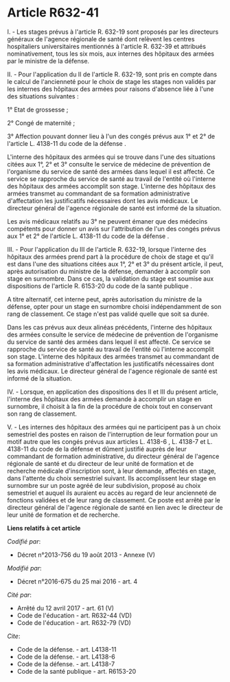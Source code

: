 # Article R632-41

I. - Les stages prévus à l'article R. 632-19 sont proposés par les directeurs généraux de l'agence régionale de santé dont
relèvent les centres hospitaliers universitaires mentionnés à l'article R. 632-39 et attribués nominativement, tous les six
mois, aux internes des hôpitaux des armées par le ministre de la défense.

II. - Pour l'application du II de l'article R. 632-19, sont pris en compte dans le calcul de l'ancienneté pour le choix de
stage les stages non validés par les internes des hôpitaux des armées pour raisons d'absence liée à l'une des situations
suivantes : 

1° Etat de grossesse ; 

2° Congé de maternité ; 

3° Affection pouvant donner lieu à l'un des congés prévus aux 
1° et 2° de l'article L. 4138-11 du code de la défense
. 

L'interne des hôpitaux des armées qui se trouve dans l'une des situations citées aux 1°, 2° et 3° consulte le service de
médecine de prévention de l'organisme du service de santé des armées dans lequel il est affecté. Ce service se rapproche du
service de santé au travail de l'entité où l'interne des hôpitaux des armées accomplit son stage. L'interne des hôpitaux des
armées transmet au commandant de sa formation administrative d'affectation les justificatifs nécessaires dont les avis
médicaux. Le directeur général de l'agence régionale de santé est informé de la situation. 

Les avis médicaux relatifs au 3° ne peuvent émaner que des médecins compétents pour donner un avis sur l'attribution de l'un
des congés prévus aux 
1° et 2° de l'article L. 4138-11 du code de la défense
. 

III. - Pour l'application du III de l'article R. 632-19, lorsque l'interne des hôpitaux des armées prend part à la procédure
de choix de stage et qu'il est dans l'une des situations citées aux 1°, 2° et 3° du présent article, il peut, après
autorisation du ministre de la défense, demander à accomplir son stage en surnombre. Dans ce cas, la validation du stage est
soumise aux 
dispositions de l'article R. 6153-20 du code de la santé publique
. 

A titre alternatif, cet interne peut, après autorisation du ministre de la défense, opter pour un stage en surnombre choisi
indépendamment de son rang de classement. Ce stage n'est pas validé quelle que soit sa durée. 

Dans les cas prévus aux deux alinéas précédents, l'interne des hôpitaux des armées consulte le service de médecine de
prévention de l'organisme du service de santé des armées dans lequel il est affecté. Ce service se rapproche du service de
santé au travail de l'entité où l'interne accomplit son stage. L'interne des hôpitaux des armées transmet au commandant de sa
formation administrative d'affectation les justificatifs nécessaires dont les avis médicaux. Le directeur général de l'agence
régionale de santé est informé de la situation. 

IV. - Lorsque, en application des dispositions des II et III du présent article, l'interne des hôpitaux des armées demande à
accomplir un stage en surnombre, il choisit à la fin de la procédure de choix tout en conservant son rang de classement. 

V. - Les internes des hôpitaux des armées qui ne participent pas à un choix semestriel des postes en raison de l'interruption
de leur formation pour un motif autre que les congés prévus aux articles 
L. 4138-6
, 
L. 4138-7
et 
L. 4138-11
du code de la défense et dûment justifié auprès de leur commandant de formation administrative, du directeur général de
l'agence régionale de santé et du directeur de leur unité de formation et de recherche médicale d'inscription sont, à leur
demande, affectés en stage, dans l'attente du choix semestriel suivant. Ils accomplissent leur stage en surnombre sur un
poste agréé de leur subdivision, proposé au choix semestriel et auquel ils auraient eu accès au regard de leur ancienneté de
fonctions validées et de leur rang de classement. Ce poste est arrêté par le directeur général de l'agence régionale de santé
en lien avec le directeur de leur unité de formation et de recherche.

**Liens relatifs à cet article**

_Codifié par_:

  - Décret n°2013-756 du 19 août 2013 -  Annexe (V)

_Modifié par_:

  - Décret n°2016-675 du 25 mai 2016 - art. 4

_Cité par_:

  - Arrêté du 12 avril 2017 - art. 61 (V)
  - Code de l'éducation - art. R632-44 (VD)
  - Code de l'éducation - art. R632-79 (VD)

_Cite_:

  - Code de la défense. - art. L4138-11
  - Code de la défense. - art. L4138-6
  - Code de la défense. - art. L4138-7
  - Code de la santé publique - art. R6153-20
